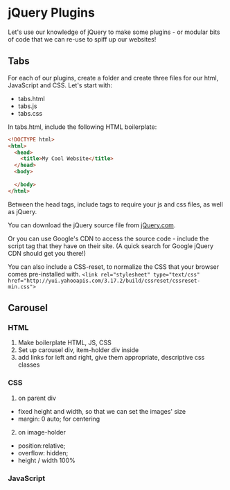 # jQuery Plugins

Let's use our knowledge of jQuery to make some plugins - or
modular bits of code that we can re-use to spiff up our websites!

## Tabs
For each of our plugins, create a folder and create three files for our html, JavaScript and CSS. Let's start with: 
* tabs.html
* tabs.js
* tabs.css

In tabs.html, include the following HTML boilerplate:
```html
<!DOCTYPE html>
<html>
  <head>
    <title>My Cool Website</title>
  </head>
  <body>
    
  </body>
</html>
```
Between the head tags, include tags to require your js and css files, as well as jQuery.

You can download the jQuery source file from [jQuery.com](http://jquery.com/download/).

Or you can use Google's CDN to access the source code - include the script tag that they have on their site. (A quick search for Google jQuery CDN should get you there!)

You can also include a CSS-reset, to normalize the CSS that your browser comes pre-installed with.
`<link rel="stylesheet" type="text/css" href="http://yui.yahooapis.com/3.17.2/build/cssreset/cssreset-min.css">
`


## Carousel
### HTML
1. Make boilerplate HTML, JS, CSS
2. Set up carousel div, item-holder div inside
3. add links for left and right, give them appropriate, 
descriptive css classes
### CSS
1. on parent div
* fixed height and width, so that we can set the images' size
* margin: 0 auto; for centering
2. on image-holder
* position:relative;
* overflow: hidden;
* height / width 100%
### JavaScript

